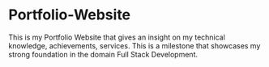 # Portfolio-Website
This is my Portfolio Website that gives an insight on my technical knowledge, achievements, services.
This is a milestone that showcases my strong foundation in the domain Full Stack Development.
